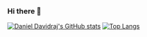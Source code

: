 ### Hi there 👋

<!-- - 🔭 I’m currently working on Web Development
- 🌱 I’m currently learning Machine Learning
- 👯 I’m looking to collaborate on ...
- 🤔 I’m looking for help with ...
- 💬 Ask me about ... 
- 📫 How to reach me: ...
- 😄 Pronouns: ...
- ⚡ Fun fact: ...-->
[![Daniel Davidraj's GitHub stats](https://github-readme-stats.vercel.app/api?username=danieldavidraj&show_icons=true)](https://github.com/danieldavidraj/danieldavidraj/)
[![Top Langs](https://github-readme-stats.vercel.app/api/top-langs/?username=danieldavidraj)](https://github.com/danieldavidraj/danieldavidraj/)
